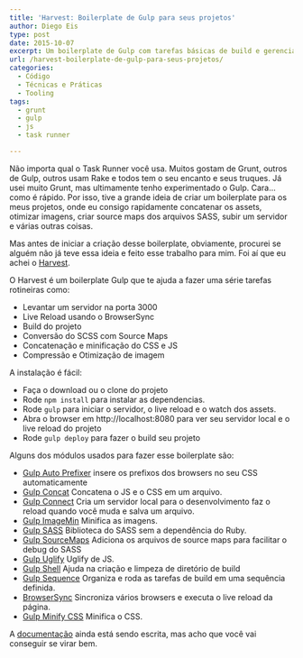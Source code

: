 ```yaml
---
title: 'Harvest: Boilerplate de Gulp para seus projetos'
author: Diego Eis
type: post
date: 2015-10-07
excerpt: Um boilerplate de Gulp com tarefas básicas de build e gerenciamento do projeto.
url: /harvest-boilerplate-de-gulp-para-seus-projetos/
categories:
  - Código
  - Técnicas e Práticas
  - Tooling
tags:
  - grunt
  - gulp
  - js
  - task runner

---
```

Não importa qual o Task Runner você usa. Muitos gostam de Grunt, outros de Gulp, outros usam Rake e todos tem o seu encanto e seus truques. Já usei muito Grunt, mas ultimamente tenho experimentado o Gulp. Cara&#8230; como é rápido. Por isso, tive a grande ideia de criar um boilerplate para os meus projetos, onde eu consigo rapidamente concatenar os assets, otimizar imagens, criar source maps dos arquivos SASS, subir um servidor e várias outras coisas.

Mas antes de iniciar a criação desse boilerplate, obviamente, procurei se alguém não já teve essa ideia e feito esse trabalho para mim. Foi aí que eu achei o [Harvest][1].

O Harvest é um boilerplate Gulp que te ajuda a fazer uma série tarefas rotineiras como:

  * Levantar um servidor na porta 3000
  * Live Reload usando o BrowserSync
  * Build do projeto
  * Conversão do SCSS com Source Maps
  * Concatenação e minificação do CSS e JS
  * Compressão e Otimização de imagem

A instalação é fácil:

  * Faça o download ou o clone do projeto
  * Rode `npm install` para instalar as dependencias.
  * Rode `gulp` para iniciar o servidor, o live reload e o watch dos assets.
  * Abra o browser em http://localhost:8080 para ver seu servidor local e o live reload do projeto
  * Rode `gulp deploy` para fazer o build seu projeto

Alguns dos módulos usados para fazer esse boilerplate são:

  * <a href="https://www.npmjs.com/package/gulp-autoprefixer" target="_blank">Gulp Auto Prefixer</a> insere os prefixos dos browsers no seu CSS automaticamente
  * <a href="https://www.npmjs.com/package/gulp-concat" target="_blank">Gulp Concat</a> Concatena o JS e o CSS em um arquivo.
  * <a href="https://www.npmjs.com/package/gulp-connect" target="_blank">Gulp Connect</a> Cria um servidor local para o desenvolvimento faz o reload quando você muda e salva um arquivo. 
  * <a href="https://www.npmjs.com/package/gulp-imagemin" target="_blank">Gulp ImageMin</a> Minifica as imagens.
  * <a href="https://www.npmjs.com/package/gulp-sass" target="_blank">Gulp SASS</a> Biblioteca do SASS sem a dependência do Ruby.
  * <a href="https://www.npmjs.com/package/gulp-sourcemaps" target="_blank">Gulp SourceMaps</a> Adiciona os arquivos de source maps para facilitar o debug do SASS
  * <a href="https://www.npmjs.com/package/gulp-uglify" target="_blank">Gulp Uglify</a> Uglify de JS.
  * <a href="https://www.npmjs.com/package/gulp-shell" target="_blank">Gulp Shell</a> Ajuda na criação e limpeza de diretório de build
  * <a href="https://www.npmjs.com/package/gulp-sequence" target="_blank">Gulp Sequence</a> Organiza e roda as tarefas de build em uma sequência definida. 
  * <a href="https://www.npmjs.com/package/browser-sync" target="_blank">BrowserSync</a> Sincroniza vários browsers e executa o live reload da página.
  * <a href="https://www.npmjs.com/package/gulp-minify-css" target="_blank">Gulp Minify CSS</a> Minifica o CSS.

A [documentação][2] ainda está sendo escrita, mas acho que você vai conseguir se virar bem.

 [1]: http://www.ryanbensonmedia.com/harvest
 [2]: http://www.ryanbensonmedia.com/harvest/documentation
